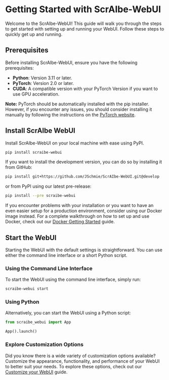 # Getting Started with ScrAIbe-WebUI

Welcome to the ScrAIbe-WebUI! This guide will walk you through the steps to get started with setting up and running your WebUI. Follow these steps to quickly get up and running.

## Prerequisites

Before installing ScrAIbe-WebUI, ensure you have the following prerequisites:

- **Python**: Version 3.11 or later.
- **PyTorch**: Version 2.0 or later.
- **CUDA**: A compatible version with your PyTorch Version if you want to use GPU acceleration.

**Note:** PyTorch should be automatically installed with the pip installer. However, if you encounter any issues, you should consider installing it manually by following the instructions on the [PyTorch website](https://pytorch.org/get-started/locally/).

## Install ScrAIbe WebUI

Install ScrAIbe-WebUI on your local machine with ease using PyPI.

```bash
pip install scraibe-webui
```

If you want to install the development version, you can do so by installing it from GitHub:

```bash
pip install git+https://github.com/JSchmie/ScrAIbe-WebUI.git@develop
```

or from PyPI using our latest pre-release:

```bash
pip install --pre scraibe-webui
```

If you encounter problems with your installation or you want to have an even easier setup for a production environment, consider using our Docker image instead. For a complete walkthrough on how to set up and use Docker, check out our [Docker Getting Started](GETTING_STARTED_DOCKER.md) guide.

## Start the WebUI

Starting the WebUI with the default settings is straightforward. You can use either the command line interface or a short Python script.

### Using the Command Line Interface

To start the WebUI using the command line interface, simply run:

```bash
scraibe-webui start
```

### Using Python

Alternatively, you can start the WebUI using a Python script:

```python
from scraibe_webui import App 

App().launch()
```

### Explore Customization Options

Did you know there is a wide variety of customization options available? Customize the appearance, functionality, and performance of your WebUI to better suit your needs. To explore these options, check out our [Customize your WebUI](Customize.md) guide.
